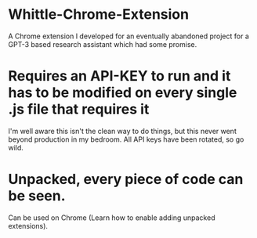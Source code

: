 # Whittle-Chrome-Extension
A Chrome extension I developed for an eventually abandoned project for a GPT-3 based research assistant which had some promise.

# Requires an API-KEY to run and it has to be modified on every single .js file that requires it
I'm well aware this isn't the clean way to do things, but this never went beyond production in my bedroom. All API keys have been rotated, so go wild.

# Unpacked, every piece of code can be seen. 
Can be used on Chrome (Learn how to enable adding unpacked extensions).
